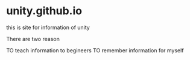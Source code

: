 # unity.github.io

this is site for information of unity

There are two reason

TO teach information to begineers
TO remember information for myself

